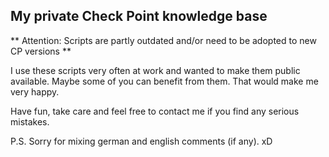 ## My private Check Point knowledge base ##

** Attention: Scripts are partly outdated and/or need to be adopted to new CP versions **

I use these scripts very often at work and wanted to make them public available. Maybe some of you can benefit from them. 
That would make me very happy. 

Have fun, take care and feel free to contact me if you find any serious mistakes.

P.S. Sorry for mixing german and english comments (if any). xD 
